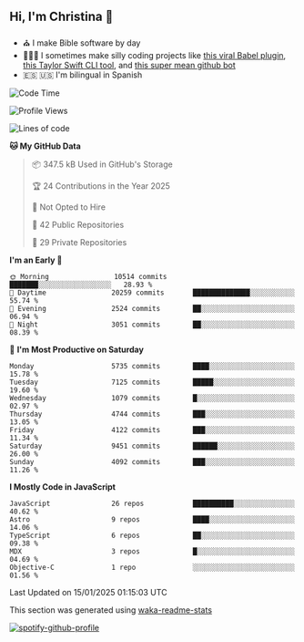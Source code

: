 ## Hi, I'm Christina 👋

- ⛪️ I make Bible software by day
- 👩🏼‍💻 I sometimes make silly coding projects like [this viral Babel plugin](https://www.instagram.com/reel/Cxvwz76vBus/), [this Taylor Swift CLI tool](https://github.com/christina-de-martinez/swift-commits), and [this super mean github bot](https://github.com/christina-de-martinez/roast-my-code)
- 🇪🇸 🇺🇸 I'm bilingual in Spanish

<!--START_SECTION:waka-->
![Code Time](http://img.shields.io/badge/Code%20Time-60%20hrs%2059%20mins-blue)

![Profile Views](http://img.shields.io/badge/Profile%20Views-12-blue)

![Lines of code](https://img.shields.io/badge/From%20Hello%20World%20I%27ve%20Written-23.4%20million%20lines%20of%20code-blue)

**🐱 My GitHub Data** 

> 📦 347.5 kB Used in GitHub's Storage 
 > 
> 🏆 24 Contributions in the Year 2025
 > 
> 🚫 Not Opted to Hire
 > 
> 📜 42 Public Repositories 
 > 
> 🔑 29 Private Repositories 
 > 
**I'm an Early 🐤** 

```text
🌞 Morning                10514 commits       ███████░░░░░░░░░░░░░░░░░░   28.93 % 
🌆 Daytime                20259 commits       ██████████████░░░░░░░░░░░   55.74 % 
🌃 Evening                2524 commits        ██░░░░░░░░░░░░░░░░░░░░░░░   06.94 % 
🌙 Night                  3051 commits        ██░░░░░░░░░░░░░░░░░░░░░░░   08.39 % 
```
📅 **I'm Most Productive on Saturday** 

```text
Monday                   5735 commits        ████░░░░░░░░░░░░░░░░░░░░░   15.78 % 
Tuesday                  7125 commits        █████░░░░░░░░░░░░░░░░░░░░   19.60 % 
Wednesday                1079 commits        █░░░░░░░░░░░░░░░░░░░░░░░░   02.97 % 
Thursday                 4744 commits        ███░░░░░░░░░░░░░░░░░░░░░░   13.05 % 
Friday                   4122 commits        ███░░░░░░░░░░░░░░░░░░░░░░   11.34 % 
Saturday                 9451 commits        ██████░░░░░░░░░░░░░░░░░░░   26.00 % 
Sunday                   4092 commits        ███░░░░░░░░░░░░░░░░░░░░░░   11.26 % 
```


**I Mostly Code in JavaScript** 

```text
JavaScript               26 repos            ██████████░░░░░░░░░░░░░░░   40.62 % 
Astro                    9 repos             ████░░░░░░░░░░░░░░░░░░░░░   14.06 % 
TypeScript               6 repos             ██░░░░░░░░░░░░░░░░░░░░░░░   09.38 % 
MDX                      3 repos             █░░░░░░░░░░░░░░░░░░░░░░░░   04.69 % 
Objective-C              1 repo              ░░░░░░░░░░░░░░░░░░░░░░░░░   01.56 % 
```




 Last Updated on 15/01/2025 01:15:03 UTC
<!--END_SECTION:waka-->

This section was generated using [waka-readme-stats](https://github.com/anmol098/waka-readme-stats)

[![spotify-github-profile](https://spotify-github-profile.kittinanx.com/api/view?uid=1228436873&cover_image=true&theme=default&show_offline=false&background_color=121212&interchange=false&bar_color=53b14f&bar_color_cover=false)](https://spotify-github-profile.kittinanx.com/api/view?uid=1228436873&redirect=true)